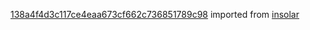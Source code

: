 [138a4f4d3c117ce4eaa673cf662c736851789c98](https://github.com/insolar/insolar/commit/138a4f4d3c117ce4eaa673cf662c736851789c98) imported from [insolar](https://github.com/insolar/insolar)

